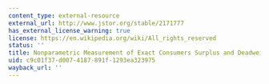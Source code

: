 ```yaml
---
content_type: external-resource
external_url: http://www.jstor.org/stable/2171777
has_external_license_warning: true
license: https://en.wikipedia.org/wiki/All_rights_reserved
status: ''
title: Nonparametric Measurement of Exact Consumers Surplus and Deadweight Loss
uid: c9c01f37-d007-4187-891f-1293ea323975
wayback_url: ''
---
```

